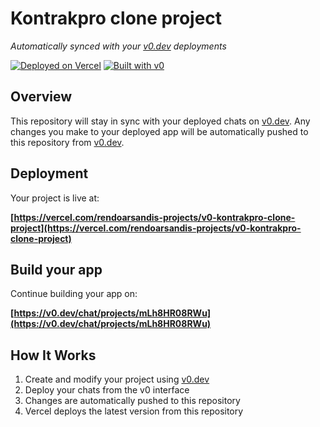 # Kontrakpro clone project

*Automatically synced with your [v0.dev](https://v0.dev) deployments*

[![Deployed on Vercel](https://img.shields.io/badge/Deployed%20on-Vercel-black?style=for-the-badge&logo=vercel)](https://vercel.com/rendoarsandis-projects/v0-kontrakpro-clone-project)
[![Built with v0](https://img.shields.io/badge/Built%20with-v0.dev-black?style=for-the-badge)](https://v0.dev/chat/projects/mLh8HR08RWu)

## Overview

This repository will stay in sync with your deployed chats on [v0.dev](https://v0.dev).
Any changes you make to your deployed app will be automatically pushed to this repository from [v0.dev](https://v0.dev).

## Deployment

Your project is live at:

**[https://vercel.com/rendoarsandis-projects/v0-kontrakpro-clone-project](https://vercel.com/rendoarsandis-projects/v0-kontrakpro-clone-project)**

## Build your app

Continue building your app on:

**[https://v0.dev/chat/projects/mLh8HR08RWu](https://v0.dev/chat/projects/mLh8HR08RWu)**

## How It Works

1. Create and modify your project using [v0.dev](https://v0.dev)
2. Deploy your chats from the v0 interface
3. Changes are automatically pushed to this repository
4. Vercel deploys the latest version from this repository